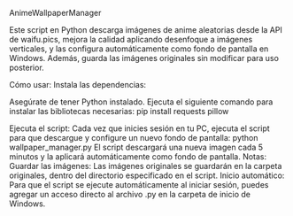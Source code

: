 AnimeWallpaperManager

Este script en Python descarga imágenes de anime aleatorias desde la API de waifu.pics, mejora la calidad aplicando desenfoque a imágenes verticales, y las configura automáticamente como fondo de pantalla en Windows. Además, guarda las imágenes originales sin modificar para uso posterior.

Cómo usar:
Instala las dependencias:

Asegúrate de tener Python instalado.
Ejecuta el siguiente comando para instalar las bibliotecas necesarias:
pip install requests pillow

 
Ejecuta el script:
Cada vez que inicies sesión en tu PC, ejecuta el script para que descargue y configure un nuevo fondo de pantalla:
python wallpaper_manager.py
El script descargará una nueva imagen cada 5 minutos y la aplicará automáticamente como fondo de pantalla.
Notas:
Guardar las imágenes: Las imágenes originales se guardarán en la carpeta originales, dentro del directorio especificado en el script.
Inicio automático: Para que el script se ejecute automáticamente al iniciar sesión, puedes agregar un acceso directo al archivo .py en la carpeta de inicio de Windows.
